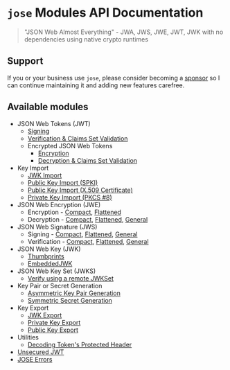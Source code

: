 # `jose` Modules API Documentation

> "JSON Web Almost Everything" - JWA, JWS, JWE, JWT, JWK with no dependencies using native crypto runtimes

## Support

If you or your business use `jose`, please consider becoming a [sponsor][support-sponsor] so I can continue maintaining it and adding new features carefree.

## Available modules

- JSON Web Tokens (JWT)
  - [Signing](classes/jwt_sign.SignJWT.md#readme)
  - [Verification & Claims Set Validation](functions/jwt_verify.jwtVerify.md#readme)
  - Encrypted JSON Web Tokens
    - [Encryption](classes/jwt_encrypt.EncryptJWT.md#readme)
    - [Decryption & Claims Set Validation](functions/jwt_decrypt.jwtDecrypt.md#readme)
- Key Import
  - [JWK Import](functions/key_import.importJWK.md#readme)
  - [Public Key Import (SPKI)](functions/key_import.importSPKI.md#readme)
  - [Public Key Import (X.509 Certificate)](functions/key_import.importX509.md#readme)
  - [Private Key Import (PKCS #8)](functions/key_import.importPKCS8.md#readme)
- JSON Web Encryption (JWE)
  - Encryption - [Compact](classes/jwe_compact_encrypt.CompactEncrypt.md#readme), [Flattened](classes/jwe_flattened_encrypt.FlattenedEncrypt.md#readme)
  - Decryption - [Compact](functions/jwe_compact_decrypt.compactDecrypt.md#readme), [Flattened](functions/jwe_flattened_decrypt.flattenedDecrypt.md#readme), [General](functions/jwe_general_decrypt.generalDecrypt.md#readme)
- JSON Web Signature (JWS)
  - Signing - [Compact](classes/jws_compact_sign.CompactSign.md#readme), [Flattened](classes/jws_flattened_sign.FlattenedSign.md#readme), [General](classes/jws_general_sign.GeneralSign.md#readme)
  - Verification - [Compact](functions/jws_compact_verify.compactVerify.md#readme), [Flattened](functions/jws_flattened_verify.flattenedVerify.md#readme), [General](functions/jws_general_verify.generalVerify.md#readme)
- JSON Web Key (JWK)
  - [Thumbprints](functions/jwk_thumbprint.calculateJwkThumbprint.md#readme)
  - [EmbeddedJWK](functions/jwk_embedded.EmbeddedJWK.md#readme)
- JSON Web Key Set (JWKS)
  - [Verify using a remote JWKSet](functions/jwks_remote.createRemoteJWKSet.md#readme)
- Key Pair or Secret Generation
  - [Asymmetric Key Pair Generation](functions/util_generate_key_pair.generateKeyPair.md#readme)
  - [Symmetric Secret Generation](functions/util_generate_secret.generateSecret.md#readme)
- Key Export
  - [JWK Export](functions/key_export.exportJWK.md#readme)
  - [Private Key Export](functions/key_export.exportPKCS8.md#readme)
  - [Public Key Export](functions/key_export.exportSPKI.md#readme)
- Utilities
  - [Decoding Token's Protected Header](functions/util_decode_protected_header.decodeProtectedHeader.md#readme)
- [Unsecured JWT](classes/jwt_unsecured.UnsecuredJWT.md#readme)
- [JOSE Errors](modules/util_errors.md#readme)

[support-sponsor]: https://github.com/sponsors/panva

